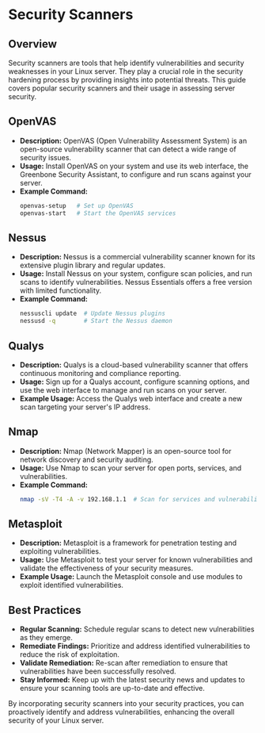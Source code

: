# Security Scanners

## Overview

Security scanners are tools that help identify vulnerabilities and security weaknesses in your Linux server. They play a crucial role in the security hardening process by providing insights into potential threats. This guide covers popular security scanners and their usage in assessing server security.

## OpenVAS

- **Description:** OpenVAS (Open Vulnerability Assessment System) is an open-source vulnerability scanner that can detect a wide range of security issues.
- **Usage:** Install OpenVAS on your system and use its web interface, the Greenbone Security Assistant, to configure and run scans against your server.
- **Example Command:**
  ```bash
  openvas-setup   # Set up OpenVAS
  openvas-start   # Start the OpenVAS services
  ```

## Nessus

- **Description:** Nessus is a commercial vulnerability scanner known for its extensive plugin library and regular updates.
- **Usage:** Install Nessus on your system, configure scan policies, and run scans to identify vulnerabilities. Nessus Essentials offers a free version with limited functionality.
- **Example Command:**
  ```bash
  nessuscli update  # Update Nessus plugins
  nessusd -q        # Start the Nessus daemon
  ```

## Qualys

- **Description:** Qualys is a cloud-based vulnerability scanner that offers continuous monitoring and compliance reporting.
- **Usage:** Sign up for a Qualys account, configure scanning options, and use the web interface to manage and run scans on your server.
- **Example Usage:** Access the Qualys web interface and create a new scan targeting your server's IP address.

## Nmap

- **Description:** Nmap (Network Mapper) is an open-source tool for network discovery and security auditing.
- **Usage:** Use Nmap to scan your server for open ports, services, and vulnerabilities.
- **Example Command:**
  ```bash
  nmap -sV -T4 -A -v 192.168.1.1  # Scan for services and vulnerabilities
  ```

## Metasploit

- **Description:** Metasploit is a framework for penetration testing and exploiting vulnerabilities.
- **Usage:** Use Metasploit to test your server for known vulnerabilities and validate the effectiveness of your security measures.
- **Example Usage:** Launch the Metasploit console and use modules to exploit identified vulnerabilities.

## Best Practices

- **Regular Scanning:** Schedule regular scans to detect new vulnerabilities as they emerge.
- **Remediate Findings:** Prioritize and address identified vulnerabilities to reduce the risk of exploitation.
- **Validate Remediation:** Re-scan after remediation to ensure that vulnerabilities have been successfully resolved.
- **Stay Informed:** Keep up with the latest security news and updates to ensure your scanning tools are up-to-date and effective.

By incorporating security scanners into your security practices, you can proactively identify and address vulnerabilities, enhancing the overall security of your Linux server.
